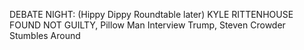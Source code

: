 DEBATE NIGHT: (Hippy Dippy Roundtable later) KYLE RITTENHOUSE FOUND NOT GUILTY, Pillow Man Interview Trump, Steven Crowder Stumbles Around
